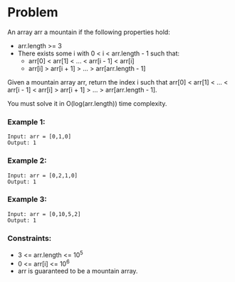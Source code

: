 # Problem

An array arr a mountain if the following properties hold:

- arr.length >= 3
- There exists some i with 0 < i < arr.length - 1 such that:
     - arr[0] < arr[1] < ... < arr[i - 1] < arr[i] 
     - arr[i] > arr[i + 1] > ... > arr[arr.length - 1]
  
Given a mountain array arr, return the index i such that arr[0] < arr[1] < ... < arr[i - 1] < arr[i] > arr[i + 1] > ... > arr[arr.length - 1].

You must solve it in O(log(arr.length)) time complexity.

### Example 1:

```
Input: arr = [0,1,0]
Output: 1
```

### Example 2:
```
Input: arr = [0,2,1,0]
Output: 1 
```

### Example 3:
```
Input: arr = [0,10,5,2]
Output: 1
```

### Constraints:

- 3 <= arr.length <= 10<sup>5</sup>
- 0 <= arr[i] <= 10<sup>6</sup>
- arr is guaranteed to be a mountain array.

